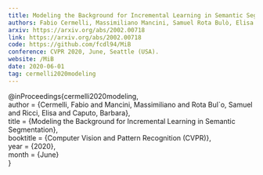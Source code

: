 ```yaml
---
title: Modeling the Background for Incremental Learning in Semantic Segmentation
authors: Fabio Cermelli, Massimiliano Mancini, Samuel Rota Bulò, Elisa Ricci, Barbara Caputo
arxiv: https://arxiv.org/abs/2002.00718
link: https://arxiv.org/abs/2002.00718
code: https://github.com/fcdl94/MiB
conference: CVPR 2020, June, Seattle (USA).
website: /MiB
date: 2020-06-01
tag: cermelli2020modeling
---
```

@inProceedings{cermelli2020modeling,  
 author = {Cermelli, Fabio and Mancini, Massimiliano and Rota Bul\`o, Samuel and Ricci, Elisa and Caputo,
    Barbara},  
 title  = {Modeling the Background for Incremental Learning in Semantic Segmentation},  
 booktitle = {Computer Vision and Pattern Recognition (CVPR)},  
 year      = {2020},  
 month     = {June}  
}
